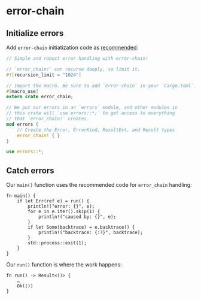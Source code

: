 # error-chain


## Initialize errors

Add `error-chain` initiatization code as [recommended](https://brson.github.io/2016/11/30/starting-with-error-chain):

```rust
// Simple and robust error handling with error-chain!

// `error_chain!` can recurse deeply, so limit it.
#![recursion_limit = "1024"]

// Import the macro. Be sure to add `error-chain` in your `Cargo.toml`.
#[macro_use]
extern crate error_chain;

// We put our errors in an `errors` module, and other modules in
// this crate will `use errors::*;` to get access to everything
// that `error_chain!` creates.
mod errors {
    // Create the Error, ErrorKind, ResultExt, and Result types
    error_chain! { }
}

use errors::*;
```


## Catch errors

Our `main()` function uses the recommended code for `error_chain` handling:

```
fn main() {
    if let Err(ref e) = run() {
        println!("error: {}", e);
        for e in e.iter().skip(1) {
            println!("caused by: {}", e);
        }
        if let Some(backtrace) = e.backtrace() {
            println!("backtrace: {:?}", backtrace);
        }
        std::process::exit(1);
    }
}
```

Our `run()` function is where the work happens:

```
fn run() -> Result<()> {
    …
    Ok(())
}
```
